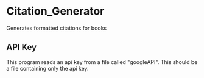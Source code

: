 # Citation_Generator
Generates formatted citations for books

## API Key
This program reads an api key from a file called "googleAPI". This should be a file containing only the api key.
